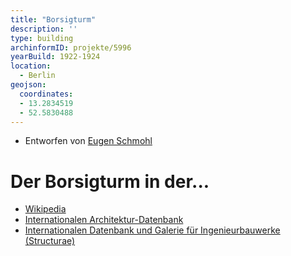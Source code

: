 ```yaml
---
title: "Borsigturm"
description: ''
type: building
archinformID: projekte/5996
yearBuild: 1922-1924
location:
  - Berlin
geojson:
  coordinates:
  - 13.2834519
  - 52.5830488
---
```


* Entworfen von [Eugen Schmohl](/tags/Eugen-Schmohl)

# Der Borsigturm in der...
* [Wikipedia](https://de.wikipedia.org/wiki/Borsig_(Unternehmen)#Der_Borsigturm)
* [Internationalen Architektur-Datenbank](https://deu.archinform.net/projekte/5996.htm)
* [Internationalen Datenbank und Galerie für Ingenieurbauwerke (Structurae)](https://structurae.net/de/bauwerke/borsigturm)
